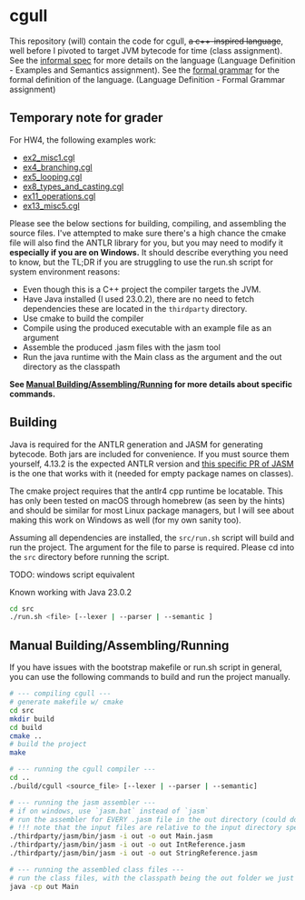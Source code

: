 # cgull

This repository (will) contain the code for cgull, ~~a c++-inspired language~~, well before I pivoted to target JVM bytecode for time (class assignment).
See the [informal spec](informal_spec.md) for more details on the language (Language Definition - Examples and Semantics assignment).
See the [formal grammar](src/grammar/cgull.g4) for the formal definition of the language. (Language Definition - Formal Grammar assignment)

## Temporary note for grader

For HW4, the following examples work:

- [ex2_misc1.cgl](examples/ex2_misc1.cgl)
- [ex4_branching.cgl](examples/ex4_branching.cgl)
- [ex5_looping.cgl](examples/ex5_looping.cgl)
- [ex8_types_and_casting.cgl](examples/ex8_types_and_casting.cgl)
- [ex11_operations.cgl](examples/ex11_operations.cgl)
- [ex13_misc5.cgl](examples/ex13_misc5.cgl)

Please see the below sections for building, compiling, and assembling the source files.
I've attempted to make sure there's a high chance the cmake file will also find the ANTLR library for you, but you may need to modify it **especially if you are on Windows.**
It should describe everything you need to know, but the TL;DR if you are struggling to use the run.sh script for system environment reasons:

- Even though this is a C++ project the compiler targets the JVM.
- Have Java installed (I used 23.0.2), there are no need to fetch dependencies these are located in the `thirdparty` directory.
- Use cmake to build the compiler
- Compile using the produced executable with an example file as an argument
- Assemble the produced .jasm files with the jasm tool
- Run the java runtime with the Main class as the argument and the out directory as the classpath

**See [Manual Building/Assembling/Running](#manual-buildingassemblingrunning) for more details about specific commands.**

## Building

Java is required for the ANTLR generation and JASM for generating bytecode. Both jars are included for convenience. If you must source them yourself, 4.13.2 is the expected ANTLR version and [this specific PR of JASM](https://github.com/roscopeco/jasm/pull/60) is the one that works with it (needed for empty package names on classes).

The cmake project requires that the antlr4 cpp runtime be locatable. This has only been tested on macOS through homebrew (as seen by the hints) and should be similar for most Linux package managers, but I will see about making this work on Windows as well (for my own sanity too).

Assuming all dependencies are installed, the `src/run.sh` script will build and run the project. The argument for the file to parse is required. Please cd into the `src` directory before running the script.

TODO: windows script equivalent

Known working with Java 23.0.2

```bash
cd src
./run.sh <file> [--lexer | --parser | --semantic ]
```

## Manual Building/Assembling/Running

If you have issues with the bootstrap makefile or run.sh script in general, you can use the following commands to build and run the project manually.

```bash
# --- compiling cgull ---
# generate makefile w/ cmake
cd src
mkdir build
cd build
cmake ..
# build the project
make

# --- running the cgull compiler ---
cd ..
./build/cgull <source_file> [--lexer | --parser | --semantic]

# --- running the jasm assembler ---
# if on windows, use `jasm.bat` instead of `jasm`
# run the assembler for EVERY .jasm file in the out directory (could do with a loop or something)
# !!! note that the input files are relative to the input directory specified with the i argument
./thirdparty/jasm/bin/jasm -i out -o out Main.jasm
./thirdparty/jasm/bin/jasm -i out -o out IntReference.jasm
./thirdparty/jasm/bin/jasm -i out -o out StringReference.jasm

# --- running the assembled class files ---
# run the class files, with the classpath being the out folder we just assembled the files in
java -cp out Main
```
